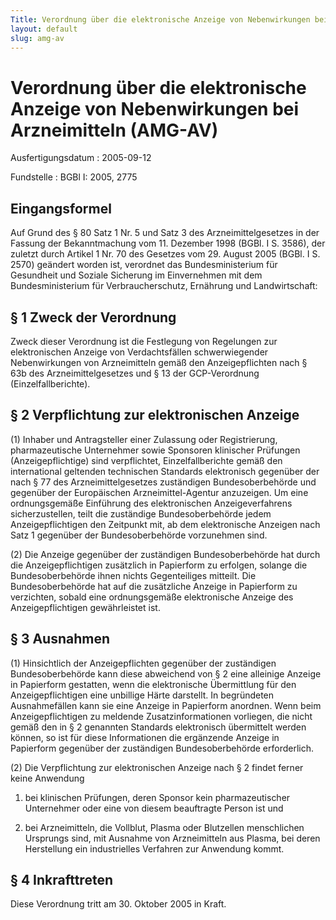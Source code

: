 ```yaml
---
Title: Verordnung über die elektronische Anzeige von Nebenwirkungen bei Arzneimitteln
layout: default
slug: amg-av
---
```


# Verordnung über die elektronische Anzeige von Nebenwirkungen bei Arzneimitteln (AMG-AV)

Ausfertigungsdatum
:   2005-09-12

Fundstelle
:   BGBl I: 2005, 2775



## Eingangsformel

Auf Grund des § 80 Satz 1 Nr. 5 und Satz 3 des Arzneimittelgesetzes in
der Fassung der Bekanntmachung vom 11. Dezember 1998 (BGBl. I S.
3586), der zuletzt durch Artikel 1 Nr. 70 des Gesetzes vom 29. August
2005 (BGBl. I S. 2570) geändert worden ist, verordnet das
Bundesministerium für Gesundheit und Soziale Sicherung im Einvernehmen
mit dem Bundesministerium für Verbraucherschutz, Ernährung und
Landwirtschaft:


## § 1 Zweck der Verordnung

Zweck dieser Verordnung ist die Festlegung von Regelungen zur
elektronischen Anzeige von Verdachtsfällen schwerwiegender
Nebenwirkungen von Arzneimitteln gemäß den Anzeigepflichten nach § 63b
des Arzneimittelgesetzes und § 13 der GCP-Verordnung
(Einzelfallberichte).


## § 2 Verpflichtung zur elektronischen Anzeige

(1) Inhaber und Antragsteller einer Zulassung oder Registrierung,
pharmazeutische Unternehmer sowie Sponsoren klinischer Prüfungen
(Anzeigepflichtige) sind verpflichtet, Einzelfallberichte gemäß den
international geltenden technischen Standards elektronisch gegenüber
der nach § 77 des Arzneimittelgesetzes zuständigen Bundesoberbehörde
und gegenüber der Europäischen Arzneimittel-Agentur anzuzeigen. Um
eine ordnungsgemäße Einführung des elektronischen Anzeigeverfahrens
sicherzustellen, teilt die zuständige Bundesoberbehörde jedem
Anzeigepflichtigen den Zeitpunkt mit, ab dem elektronische Anzeigen
nach Satz 1 gegenüber der Bundesoberbehörde vorzunehmen sind.

(2) Die Anzeige gegenüber der zuständigen Bundesoberbehörde hat durch
die Anzeigepflichtigen zusätzlich in Papierform zu erfolgen, solange
die Bundesoberbehörde ihnen nichts Gegenteiliges mitteilt. Die
Bundesoberbehörde hat auf die zusätzliche Anzeige in Papierform zu
verzichten, sobald eine ordnungsgemäße elektronische Anzeige des
Anzeigepflichtigen gewährleistet ist.


## § 3 Ausnahmen

(1) Hinsichtlich der Anzeigepflichten gegenüber der zuständigen
Bundesoberbehörde kann diese abweichend von § 2 eine alleinige Anzeige
in Papierform gestatten, wenn die elektronische Übermittlung für den
Anzeigepflichtigen eine unbillige Härte darstellt. In begründeten
Ausnahmefällen kann sie eine Anzeige in Papierform anordnen. Wenn beim
Anzeigepflichtigen zu meldende Zusatzinformationen vorliegen, die
nicht gemäß den in § 2 genannten Standards elektronisch übermittelt
werden können, so ist für diese Informationen die ergänzende Anzeige
in Papierform gegenüber der zuständigen Bundesoberbehörde
erforderlich.

(2) Die Verpflichtung zur elektronischen Anzeige nach § 2 findet
ferner keine Anwendung

1.  bei klinischen Prüfungen, deren Sponsor kein pharmazeutischer
    Unternehmer oder eine von diesem beauftragte Person ist und


2.  bei Arzneimitteln, die Vollblut, Plasma oder Blutzellen menschlichen
    Ursprungs sind, mit Ausnahme von Arzneimitteln aus Plasma, bei deren
    Herstellung ein industrielles Verfahren zur Anwendung kommt.





## § 4 Inkrafttreten

Diese Verordnung tritt am 30. Oktober 2005 in Kraft.

